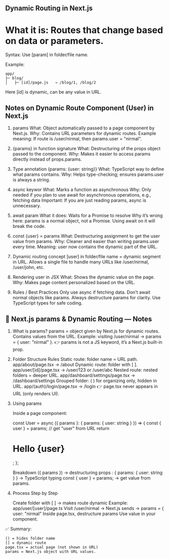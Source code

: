 ## Dynamic Routing in Next.js

# What it is: Routes that change based on data or parameters.
  Syntax: Use [param] in folder/file name.

 Example:

    app/
    ├─ blog/
    │   ├─ [id]/page.js   → /blog/1, /blog/2

Here [id] is dynamic, can be any value in URL.

## Notes on Dynamic Route Component (User) in Next.js

1. params
    What: Object automatically passed to a page component by Next.js.
    Why: Contains URL parameters for dynamic routes.
    Example meaning: If route is /user/nirmal, then params.user = "nirmal".

2. {params} in function signature
    What: Destructuring of the props object passed to the component.
    Why: Makes it easier to access params directly instead of props.params.

3. Type annotation {params: {user: string}}
    What: TypeScript way to define what params contains.
    Why: Helps type-checking; ensures params.user is always a string.

4. async keywor
    What: Marks a function as asynchronous
    Why: Only needed if you plan to use await for asynchronous operations, e.g., fetching data
    Important: If you are just reading params, async is unnecessary.

5. await param
    What it does: Waits for a Promise to resolve
    Why it’s wrong here: params is a normal object, not a Promise. Using await on it will break the code.

6. const {user} = params
    What: Destructuring assignment to get the user value from params.
    Why: Cleaner and easier than writing params.user every time.
    Meaning: user now contains the dynamic part of the URL.

7. Dynamic routing concept
    [user] in folder/file name = dynamic segment in URL.
    Allows a single file to handle many URLs like /user/nirmal, /user/john, etc.

8. Rendering user in JSX
    What: Shows the dynamic value on the page.
    Why: Makes page content personalized based on the URL.

9. Rules / Best Practices
    Only use async if fetching data.
    Don’t await normal objects like params.
    Always destructure params for clarity.
    Use TypeScript types for safe coding.

## 📘 Next.js params & Dynamic Routing — Notes

1. What is params?
    params = object given by Next.js for dynamic routes.
    Contains values from the URL.
    Example: visiting /user/nirmal → params = { user: "nirmal" }.
    👉 params is not a JS keyword, it’s a Next.js built-in prop.

2. Folder Structure Rules
    Static route: folder name = URL path.
    app/about/page.tsx → /about
    Dynamic route: folder with [ ].
    app/user/[id]/page.tsx → /user/123 or /user/abc
    Nested route: nested folders = deeper URL.
    app/dashboard/settings/page.tsx → /dashboard/settings
    Grouped folder: ( ) for organizing only, hidden in URL.
    app/(auth)/login/page.tsx → /login
    👉 page.tsx never appears in URL (only renders UI).

3. Using params

    Inside a page component:

    const User = async ({ params }: { params: { user: string } }) => {
    const { user } = params;  // get "user" from URL
    return <h1>Hello {user}</h1>;
    };


    Breakdown
    ({ params }) → destructuring props
    : { params: { user: string } } → TypeScript typing
    const { user } = params; → get value from params.

4. Process Step by Step

    Create folder with [ ] → makes route dynamic
    Example: app/user/[user]/page.ts
    Visit /user/nirmal → Next.js sends → params = { user: "nirmal" 
    Inside page.tsx, destructure params
    Use value in your component.

✅ Summary:

    () = hides folder name
    [] = dynamic route
    page.tsx = actual page (not shown in URL)
    params = Next.js object with URL values.